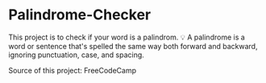 # Palindrome-Checker
This project is to check if your word is a palindrom.
💡 A palindrome is a word or sentence that's spelled the same way both forward and backward, ignoring punctuation, case, and spacing.

Source of this project: FreeCodeCamp
